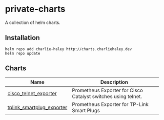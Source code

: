 # private-charts
A collection of helm charts.

## Installation 
```
helm repo add charlie-haley http://charts.charliehaley.dev
helm repo update
```

## Charts
Name                       | Description
---------------------------|--------------------------------------
[cisco_telnet_exporter](https://github.com/charlie-haley/cisco_telnet_exporter)      | Prometheus Exporter for Cisco Catalyst switches using telnet.
[tplink_smartplug_exporter](https://github.com/charlie-haley/tplink_smartplug_exporter)  | Prometheus Exporter for TP-Link Smart Plugs
